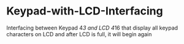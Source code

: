 # Keypad-with-LCD-Interfacing
Interfacing between Keypad 4*3 and LCD 4*16
that display all keypad characters on LCD and after LCD is full, it will begin again
